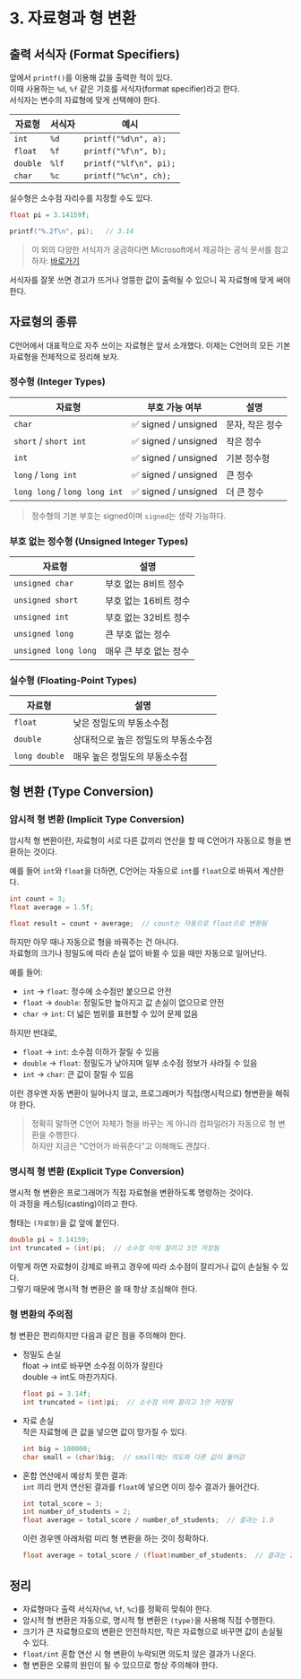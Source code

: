 # 3. 자료형과 형 변환
## 출력 서식자 (Format Specifiers)

앞에서 `printf()`를 이용해 값을 출력한 적이 있다.  
이때 사용하는 `%d`, `%f` 같은 기호를 서식자(format specifier)라고 한다.  
서식자는 변수의 자료형에 맞게 선택해야 한다.

| 자료형   | 서식자 | 예시                   |
| -------- | ------ | ---------------------- |
| `int`    | `%d`   | `printf("%d\n", a);`   |
| `float`  | `%f`   | `printf("%f\n", b);`   |
| `double` | `%lf`  | `printf("%lf\n", pi);` |
| `char`   | `%c`   | `printf("%c\n", ch);`  |

실수형은 소수점 자리수를 지정할 수도 있다.

```c
float pi = 3.14159f;

printf("%.2f\n", pi);   // 3.14
```

> 이 외의 다양한 서식자가 궁금하다면 Microsoft에서 제공하는 공식 문서를 참고하자:
> [바로가기](https://learn.microsoft.com/ko-kr/cpp/c-runtime-library/format-specification-syntax-printf-and-wprintf-functions?view=msvc-170)

서식자를 잘못 쓰면 경고가 뜨거나 엉뚱한 값이 출력될 수 있으니 꼭 자료형에 맞게 써야 한다.


## 자료형의 종류

C언어에서 대표적으로 자주 쓰이는 자료형은 앞서 소개했다. 이제는 C언어의 모든 기본 자료형을 전체적으로 정리해 보자.

### 정수형 (Integer Types)

| 자료형                        | 부호 가능 여부        | 설명            |
| ----------------------------- | --------------------- | --------------- |
| `char`                        | ✅ signed / unsigned | 문자, 작은 정수 |
| `short` / `short int`         | ✅ signed / unsigned | 작은 정수       |
| `int`                         | ✅ signed / unsigned | 기본 정수형     |
| `long` / `long int`           | ✅ signed / unsigned | 큰 정수         |
| `long long` / `long long int` | ✅ signed / unsigned | 더 큰 정수      |

> 정수형의 기본 부호는 signed이며 `signed`는 생략 가능하다.

### 부호 없는 정수형 (Unsigned Integer Types)

| 자료형               | 설명                   |
| -------------------- | ---------------------- |
| `unsigned char`      | 부호 없는 8비트 정수   |
| `unsigned short`     | 부호 없는 16비트 정수  |
| `unsigned int`       | 부호 없는 32비트 정수  |
| `unsigned long`      | 큰 부호 없는 정수      |
| `unsigned long long` | 매우 큰 부호 없는 정수 |


### 실수형 (Floating-Point Types)

| 자료형        | 설명                                |
| ------------- | ----------------------------------- |
| `float`       | 낮은 정밀도의 부동소수점            |
| `double`      | 상대적으로 높은 정밀도의 부동소수점 |
| `long double` | 매우 높은 정밀도의 부동소수점       |

## 형 변환 (Type Conversion)
### 암시적 형 변환 (Implicit Type Conversion)

암시적 형 변환이란, 자료형이 서로 다른 값끼리 연산을 할 때 C언어가 자동으로 형을 변환하는 것이다.  

예를 들어 `int`와 `float`을 더하면, C언어는 자동으로 `int`를 `float`으로 바꿔서 계산한다.

```c
int count = 3;
float average = 1.5f;

float result = count + average;  // count는 자동으로 float으로 변환됨
```

하지만 아무 때나 자동으로 형을 바꿔주는 건 아니다.  
자료형의 크기나 정밀도에 따라 손실 없이 바뀔 수 있을 때만 자동으로 일어난다.

예를 들어:
- `int` → `float`: 정수에 소수점만 붙으므로 안전
- `float` → `double`: 정밀도만 높아지고 값 손실이 없으므로 안전
- `char` → `int`: 더 넓은 범위를 표현할 수 있어 문제 없음

하지만 반대로,
- `float` → `int`: 소수점 이하가 잘릴 수 있음
- `double` → `float`: 정밀도가 낮아지며 일부 소수점 정보가 사라질 수 있음
- `int` → `char`: 큰 값이 잘릴 수 있음

이런 경우엔 자동 변환이 일어나지 않고, 프로그래머가 직접(명시적으로) 형변환을 해줘야 한다.

> 정확히 말하면 C언어 자체가 형을 바꾸는 게 아니라 컴파일러가 자동으로 형 변환을 수행한다.  
> 하지만 지금은 "C언어가 바꿔준다"고 이해해도 괜찮다.

### 명시적 형 변환 (Explicit Type Conversion)

명시적 형 변환은 프로그래머가 직접 자료형을 변환하도록 명령하는 것이다.  
이 과정을 캐스팅(casting)이라고 한다.

형태는 `(자료형)`을 값 앞에 붙인다.

```c
double pi = 3.14159;
int truncated = (int)pi;  // 소수점 이하 잘리고 3만 저장됨
```

이렇게 하면 자료형이 강제로 바뀌고 경우에 따라 소수점이 잘리거나 값이 손실될 수 있다.  
그렇기 때문에 명시적 형 변환은 쓸 때 항상 조심해야 한다.


### 형 변환의 주의점

형 변환은 편리하지만 다음과 같은 점을 주의해야 한다.

- 정밀도 손실  
    float → int로 바꾸면 소수점 이하가 잘린다  
    double → int도 마찬가지다.

    ```c
    float pi = 3.14f;
    int truncated = (int)pi;  // 소수점 이하 잘리고 3만 저장됨
    ```

- 자료 손실  
    작은 자료형에 큰 값을 넣으면 값이 망가질 수 있다.  

    ```c
    int big = 100000;
    char small = (char)big;  // small에는 의도와 다른 값이 들어감
    ```

- 혼합 연산에서 예상치 못한 결과:  
    `int` 끼리 먼저 연산된 결과를 `float`에 넣으면 이미 정수 결과가 들어간다.

    ```c
    int total_score = 3;
    int number_of_students = 2;
    float average = total_score / number_of_students;  // 결과는 1.0
    ```

    이런 경우엔 아래처럼 미리 형 변환을 하는 것이 정확하다.

    ```c
    float average = total_score / (float)number_of_students;  // 결과는 1.5
    ```

## 정리

* 자료형마다 출력 서식자(`%d`, `%f`, `%c`)를 정확히 맞춰야 한다.
* 암시적 형 변환은 자동으로, 명시적 형 변환은 `(type)`을 사용해 직접 수행한다.
* 크기가 큰 자료형으로의 변환은 안전하지만, 작은 자료형으로 바꾸면 값이 손실될 수 있다.
* `float/int` 혼합 연산 시 형 변환이 누락되면 의도치 않은 결과가 나온다.
* 형 변환은 오류의 원인이 될 수 있으므로 항상 주의해야 한다.